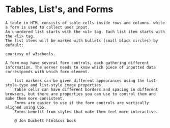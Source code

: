# Tables, List's, and Forms

    A table in HTML consists of table cells inside rows and columns. while a form is used to collect user input.
    An unordered list starts with the <ul> tag. Each list item starts with the <li> tag.
    The list items will be marked with bullets (small black circles) by default:

    courtesy of w3schools.

    A form may have several form controls, each gathering different information. The server needs to know which piece of inputted data correstponds with which form element.

        list markers can be given different appearances using the list-style-type and list-style image properties.
        Table cells can have different borders and spacing in different browsers, but there are properties you can use to control them and make them more consistent.
        Forms are easier to use if the form controls are vertically aligned using CSS.
        Forms benefit from styles that make them feel more interactive.

        @ Jon Duckett html&css book


